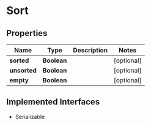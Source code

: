 

# Sort

## Properties

Name | Type | Description | Notes
------------ | ------------- | ------------- | -------------
**sorted** | **Boolean** |  |  [optional]
**unsorted** | **Boolean** |  |  [optional]
**empty** | **Boolean** |  |  [optional]


## Implemented Interfaces

* Serializable


